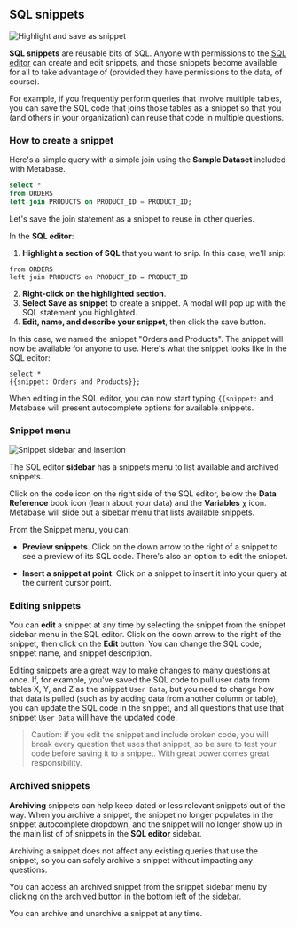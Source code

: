 ## SQL snippets

![Highlight and save as snippet](./images/sql-snippets/highlight_and_save_as_snippet.gif)

**SQL snippets** are reusable bits of SQL. Anyone with permissions to the [SQL editor](writing-sql.md) can create and edit snippets, and those snippets become available for all to take advantage of (provided they have permissions to the data, of course).

For example, if you frequently perform queries that involve multiple tables, you can save the SQL code that joins those tables as a snippet so that you (and others in your organization) can reuse that code in multiple questions.

### How to create a snippet

Here's a simple query with a simple join using the **Sample Dataset** included with Metabase.

```sql
select *
from ORDERS
left join PRODUCTS on PRODUCT_ID = PRODUCT_ID;
```

Let's save the join statement as a snippet to reuse in other queries.

In the **SQL editor**:
 
1. **Highlight a section of SQL** that you want to snip. In this case, we'll snip:
```
from ORDERS 
left join PRODUCTS on PRODUCT_ID = PRODUCT_ID
```

2. **Right-click on the highlighted section**.
3. **Select Save as snippet** to create a snippet. A modal will pop up with the SQL statement you highlighted. 
4. **Edit, name, and describe your snippet**, then click the save button.

In this case, we named the snippet "Orders and Products". The snippet will now be available for anyone to use. Here's what the snippet looks like in the SQL editor:

```
select * 
{{snippet: Orders and Products}};
```

When editing in the SQL editor, you can now start typing `{{snippet:` and Metabase will present autocomplete options for available snippets.

### Snippet menu

![Snippet sidebar and insertion](./images/sql-snippets/snippet_sidebar_and_insertion.gif)

The SQL editor **sidebar** has a snippets menu to list available and archived snippets.

Click on the code icon on the right side of the SQL editor, below the **Data Reference** book icon (learn about your data) and the **Variables** χ icon. Metabase will slide out a sibebar menu that lists available snippets.

From the Snippet menu, you can:


- **Preview snippets**. Click on the down arrow to the right of a snippet to see a preview of its SQL code. There's also an option to edit the snippet.

- **Insert a snippet at point**: Click on a snippet to insert it into your query at the current cursor point.

### Editing snippets

You can **edit** a snippet at any time by selecting the snippet from the snippet sidebar menu in the SQL editor. Click on the down arrow to the right of the snippet, then click on the **Edit** button. You can change the SQL code, snippet name, and snippet description.

Editing snippets are a great way to make changes to many questions at once. If, for example, you've saved the SQL code to pull user data from tables X, Y, and Z as the snippet `User Data`, but you need to change how that data is pulled (such as by adding data from another column or table), you can update the SQL code in the snippet, and all questions that use that snippet `User Data` will have the updated code. 

> Caution: if you edit the snippet and include broken code, you will break every question that uses that snippet, so be sure to test your code before saving it to a snippet. With great power comes great responsibility.

### Archived snippets

**Archiving** snippets can help keep dated or less relevant snippets out of the way. When you archive a snippet, the snippet no longer populates in the snippet autocomplete dropdown, and the snippet will no longer show up in the main list of of snippets in the **SQL editor** sidebar.

Archiving a snippet does not affect any existing queries that use the snippet, so you can safely archive a snippet without impacting any questions.

You can access an archived snippet from the snippet sidebar menu by clicking on the archived button in the bottom left of the sidebar.

You can archive and unarchive a snippet at any time.

